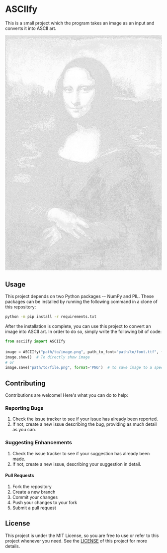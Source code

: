# ASCIIfy

This is a small project which the program takes an image as an input and converts it into ASCII art.

![Mona Lisa](./examples/mona-lisa_ascii.png)

## Usage

This project depends on two Python packages -- NumPy and PIL. These packages can be installed by running the following command in a clone of this repository:

```bash
python -m pip install -r requirements.txt
```

After the installation is complete, you can use this project to convert an image into ASCII art. In order to do so, simply write the following bit of code:

```python
from asciify import ASCIIfy

image = ASCIIfy("path/to/image.png", path_to_font="path/to/font.ttf", font_size=10)
image.show()  # To directly show image
# or
image.save("path/to/file.png", format='PNG')  # to save image to a specific directory
```

## Contributing

Contributions are welcome! Here's what you can do to help:

### Reporting Bugs
1. Check the issue tracker to see if your issue has already been reported.
2. If not, create a new issue describing the bug, providing as much detail as you can.

### Suggesting Enhancements
1. Check the issue tracker to see if your suggestion has already been made.
2. If not, create a new issue, describing your suggestion in detail.

#### Pull Requests
1. Fork the repository
2. Create a new branch
3. Commit your changes
4. Push your changes to your fork
5. Submit a pull request

## License

This project is under the MIT License, so you are free to use or refer to this project whenever you need. See the [LICENSE](./LICENSE) of this project for more details.
